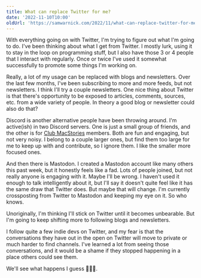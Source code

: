 ```yaml
---
title: What can replace Twitter for me?
date: '2022-11-10T10:00'
oldUrl: 'https://samwarnick.com/2022/11/what-can-replace-twitter-for-me'
---
```


With everything going on with Twitter, I'm trying to figure out what I'm going to do. I've been thinking about what I get from Twitter. I mostly lurk, using it to stay in the loop on programming stuff, but I also have those 3 or 4 people that I interact with regularly. Once or twice I've used it somewhat successfully to promote some things I'm working on.

Really, a lot of my usage can be replaced with blogs and newsletters. Over the last few months, I've been subscribing to more and more feeds, but not newsletters. I think I'll try a couple newsletters. One nice thing about Twitter is that there's opportunity to be exposed to articles, comments, sources, etc. from a wide variety of people. In theory a good blog or newsletter could also do that?

Discord is another alternative people have been throwing around. I'm active(ish) in two Discord servers. One is just a small group of friends, and the other is for [Club MacStories](https://club.macstories.net/about) members. Both are fun and engaging, but not very noisy. I belong to a couple larger ones, but find them too large for me to keep up with and contribute, so I ignore them. I like the smaller more focused ones.

And then there is Mastodon. I created a Mastodon account like many others this past week, but it honestly feels like a fad. Lots of people joined, but not really anyone is engaging with it. Maybe I'll be wrong. I haven't used it enough to talk intelligently about it, but I'll say it doesn't quite feel like it has the same draw that Twitter does. But maybe that will change. I'm currently crossposting from Twitter to Mastodon and keeping my eye on it. So who knows.

Unoriginally, I'm thinking I'll stick on Twitter until it becomes unbearable. But I'm going to keep shifting more to following blogs and newsletters.

I follow quite a few indie devs on Twitter, and my fear is that the conversations they have out in the open on Twitter will move to private or much harder to find channels. I've learned a lot from seeing those conversations, and it would be a shame if they stopped happening in a place others could see them.

We'll see what happens I guess 🤷🏻‍♂️.
